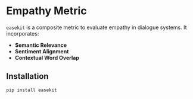 # Empathy Metric

`easekit` is a composite metric to evaluate empathy in dialogue systems. It incorporates:

- **Semantic Relevance**
- **Sentiment Alignment**
- **Contextual Word Overlap**

## Installation

```bash
pip install easekit
